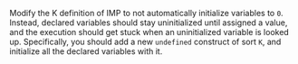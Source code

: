 <!-- Copyright (c) 2013-2018 K Team. All Rights Reserved. -->

Modify the K definition of IMP to not automatically initialize
variables to `0`.  Instead, declared variables should stay uninitialized
until assigned a value, and the execution should get stuck when an
uninitialized variable is looked up.  Specifically, you should add a
new `undefined` construct of sort `K`, and initialize all the declared
variables with it.
